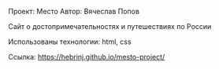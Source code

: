 Проект: Место
Автор: Вячеслав Попов

Сайт о достопримечательностях и путешествиях по России

Использованы технологии: html, css

Ссылка: https://hebrinj.github.io/mesto-project/